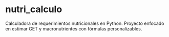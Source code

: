 # nutri_calculo
Calculadora de requerimientos nutricionales en Python. Proyecto enfocado en estimar GET y macronutrientes con fórmulas personalizables.
